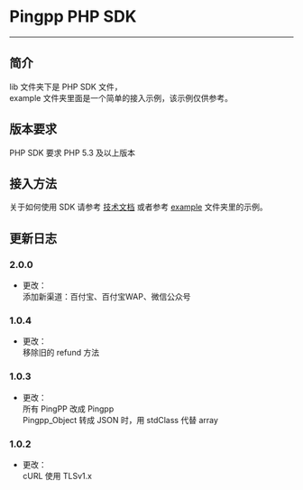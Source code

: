 Pingpp PHP SDK
=================

****

## 简介

lib 文件夹下是 PHP SDK 文件，<br>
example 文件夹里面是一个简单的接入示例，该示例仅供参考。

## 版本要求

PHP SDK 要求 PHP 5.3 及以上版本

## 接入方法

关于如何使用 SDK 请参考 [技术文档](https://pingxx.com/document) 或者参考 [example](/example) 文件夹里的示例。

## 更新日志

### 2.0.0
* 更改：<br>
添加新渠道：百付宝、百付宝WAP、微信公众号

### 1.0.4
* 更改：<br>
移除旧的 refund 方法

### 1.0.3
* 更改：<br>
所有 PingPP 改成 Pingpp<br>
Pingpp_Object 转成 JSON 时，用 stdClass 代替 array

### 1.0.2
* 更改：<br>
cURL 使用 TLSv1.x
